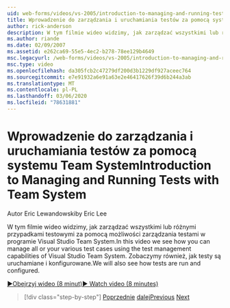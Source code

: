 ```yaml
---
uid: web-forms/videos/vs-2005/introduction-to-managing-and-running-tests-with-team-system
title: Wprowadzenie do zarządzania i uruchamiania testów za pomocą systemu Team System | Microsoft Docs
author: rick-anderson
description: W tym filmie wideo widzimy, jak zarządzać wszystkimi lub różnymi przypadkami testowymi za pomocą możliwości zarządzania testami w programie Visual Studio Team System. Zobaczymy również, że...
ms.author: riande
ms.date: 02/09/2007
ms.assetid: e262ca69-55e5-4ec2-b278-78ee129b4649
msc.legacyurl: /web-forms/videos/vs-2005/introduction-to-managing-and-running-tests-with-team-system
msc.type: video
ms.openlocfilehash: da305fcb2c47279df200d3b1229df927aceec764
ms.sourcegitcommit: e7e91932a6e91a63e2e46417626f39d6b244a3ab
ms.translationtype: MT
ms.contentlocale: pl-PL
ms.lasthandoff: 03/06/2020
ms.locfileid: "78631881"
---
```

# <a name="introduction-to-managing-and-running-tests-with-team-system"></a><span data-ttu-id="3bbd1-104">Wprowadzenie do zarządzania i uruchamiania testów za pomocą systemu Team System</span><span class="sxs-lookup"><span data-stu-id="3bbd1-104">Introduction to Managing and Running Tests with Team System</span></span>

<span data-ttu-id="3bbd1-105">Autor Eric Lewandowski</span><span class="sxs-lookup"><span data-stu-id="3bbd1-105">by Eric Lee</span></span>

<span data-ttu-id="3bbd1-106">W tym filmie wideo widzimy, jak zarządzać wszystkimi lub różnymi przypadkami testowymi za pomocą możliwości zarządzania testami w programie Visual Studio Team System.</span><span class="sxs-lookup"><span data-stu-id="3bbd1-106">In this video we see how you can manage all or your various test cases using the test management capabilities of Visual Studio Team System.</span></span> <span data-ttu-id="3bbd1-107">Zobaczymy również, jak testy są uruchamiane i konfigurowane.</span><span class="sxs-lookup"><span data-stu-id="3bbd1-107">We will also see how tests are run and configured.</span></span>

[<span data-ttu-id="3bbd1-108">&#9654;Obejrzyj wideo (8 minut)</span><span class="sxs-lookup"><span data-stu-id="3bbd1-108">&#9654; Watch video (8 minutes)</span></span>](https://channel9.msdn.com/Blogs/ASP-NET-Site-Videos/introduction-to-managing-and-running-tests-with-team-system)

> [!div class="step-by-step"]
> <span data-ttu-id="3bbd1-109">[Poprzednie](introduction-to-manual-testing-with-team-system.md)
> [dalej](measuring-the-business-value-of-ajax.md)</span><span class="sxs-lookup"><span data-stu-id="3bbd1-109">[Previous](introduction-to-manual-testing-with-team-system.md)
[Next](measuring-the-business-value-of-ajax.md)</span></span>
